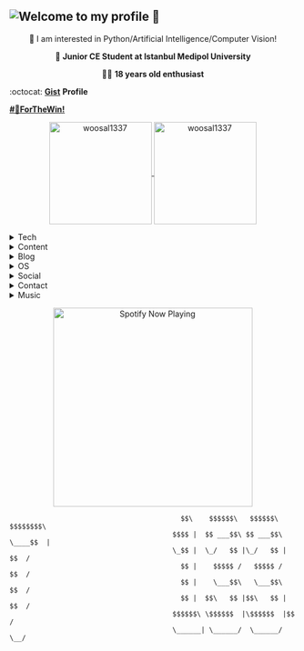 ## ![Welcome to my profile 🤟](https://woosal.com/1337/github1337.gif)


<center> 
🔭 I am interested in Python/Artificial Intelligence/Computer Vision!

🏫 **Junior CE Student at Istanbul Medipol University**

🙋‍♂️ **18 years old enthusiast**
</center>


:octocat: [**Gist**](https://gist.github.com/woosal1337) **Profile**

**[#🐧ForTheWin!]()**

<p align="center">
	<a href="https://github.com/woosal1337">
		  <img height="180em" align="center" src="https://github-readme-stats.vercel.app/api?username=woosal1337&show_icons=true&locale=en&theme=dark&include_all_commits=true&count_private=true" alt="woosal1337"/>
		  <img height="180em" align="center" src="https://github-readme-stats.vercel.app/api/top-langs?username=woosal1337&show_icons=true&locale=en&layout=compact&langs_count=8&theme=dark" alt="woosal1337"/>
	</a>
</p>



<details><summary>Tech</summary>
<p align="center">
<a href="https://twitter.com/woosal1337" target="blank"><img align="center" src="https://img.shields.io/badge/firebase-ffca28?style=for-the-badge&logo=firebase&logoColor=white" alt="woosal1337"/></a>
<a href="https://twitter.com/woosal1337" target="blank"><img align="center" src="https://img.shields.io/badge/Visual\_Studio\_Code-0078D4?style=for-the-badge&logo=visual%20studio%20code&logoColor=white" alt="woosal1337"/></a>
<a href="https://twitter.com/woosal1337" target="blank"><img align="center" src="https://img.shields.io/badge/Microsoft\_Azure-0089D6?style=for-the-badge&logo=microsoft-azure&logoColor=white" alt="woosal1337"/></a>
<a href="https://twitter.com/woosal1337" target="blank"><img align="center" src="https://img.shields.io/badge/Google\_Cloud-4285F4?style=for-the-badge&logo=google-cloud&logoColor=white" alt="woosal1337"/></a>
<a href="https://twitter.com/woosal1337" target="blank"><img align="center" src="https://img.shields.io/badge/Amazon\_AWS-232F3E?style=for-the-badge&logo=amazon-aws&logoColor=white" alt="woosal1337"/></a>
<a href="https://twitter.com/woosal1337" target="blank"><img align="center" src="https://img.shields.io/badge/Heroku-430098?style=for-the-badge&logo=heroku&logoColor=white" alt="woosal1337"/></a>
<a href="https://twitter.com/woosal1337" target="blank"><img align="center" src="https://img.shields.io/badge/Netlify-00C7B7?style=for-the-badge&logo=netlify&logoColor=white" alt="woosal1337"/></a>
<a href="https://twitter.com/woosal1337" target="blank"><img align="center" src="https://img.shields.io/badge/Flask-000000?style=for-the-badge&logo=flask&logoColor=white" alt="woosal1337"/></a>
<a href="https://twitter.com/woosal1337" target="blank"><img align="center" src="https://img.shields.io/badge/Django-092E20?style=for-the-badge&logo=django&logoColor=white" alt="woosal1337"/></a>	
<a href="https://twitter.com/woosal1337" target="blank"><img align="center" src="https://img.shields.io/badge/Markdown-000000?style=for-the-badge&logo=markdown&logoColor=white" alt="woosal1337"/></a>
<a href="https://twitter.com/woosal1337" target="blank"><img align="center" src="https://img.shields.io/badge/Java-ED8B00?style=for-the-badge&logo=java&logoColor=white" alt="woosal1337"/></a>	
<a href="https://twitter.com/woosal1337" target="blank"><img align="center" src="https://img.shields.io/badge/C-00599C?style=for-the-badge&logo=c&logoColor=white" alt="woosal1337"/></a>
<a href="https://twitter.com/woosal1337" target="blank"><img align="center" src="https://img.shields.io/badge/C%2B%2B-00599C?style=for-the-badge&logo=c%2B%2B&logoColor=white" alt="woosal1337"/></a>	
<a href="https://twitter.com/woosal1337" target="blank"><img align="center" src="https://img.shields.io/badge/Python-14354C?style=for-the-badge&logo=python&logoColor=white" alt="woosal1337"/></a>
<a href="https://twitter.com/woosal1337" target="blank"><img align="center" src="https://img.shields.io/badge/HTML5-E34F26?style=for-the-badge&logo=html5&logoColor=white" alt="woosal1337"/></a>	
<a href="https://twitter.com/woosal1337" target="blank"><img align="center" src="https://img.shields.io/badge/CSS3-1572B6?style=for-the-badge&logo=css3&logoColor=white" alt="woosal1337"/></a>	
<a href="https://twitter.com/woosal1337" target="blank"><img align="center" src="https://img.shields.io/badge/JavaScript-323330?style=for-the-badge&logo=javascript&logoColor=F7DF1E" alt="woosal1337"/></a>	
<a href="https://twitter.com/woosal1337" target="blank"><img align="center" src="https://img.shields.io/badge/Node.js-43853D?style=for-the-badge&logo=node.js&logoColor=white" alt="woosal1337"/></a>	
</p>
</details>
	
<details><summary>Content</summary>
<p align="center">
<a href="https://www.youtube.com/channel/UCyADzz0IgglMoCSHy6614_A" target="blank"><img align="center" src="https://img.shields.io/badge/YouTube-FF0000?style=for-the-badge&logo=youtube&logoColor=white" alt="woosal1337"/></a>
<a href="https://www.twitch.tv/woosal1337" target="blank"><img align="center" src="https://img.shields.io/badge/Twitch-9146FF?style=for-the-badge&logo=twitch&logoColor=white" alt="woosal1337"/></a>
</p>
</details>
	
<details><summary>Blog</summary>
<p align="center">
<a href="https://woosal1337.medium.com/" target="blank"><img align="center" src="https://img.shields.io/badge/Medium-12100E?style=for-the-badge&logo=medium&logoColor=white" alt="woosal1337"/></a>
<a href="https://dev.to/woosal" target="blank"><img align="center" src="https://img.shields.io/badge/dev.to-0A0A0A?style=for-the-badge&logo=dev.to&logoColor=white" alt="woosal1337"/></a>
<p>
</details>
	
<details><summary>OS</summary>
<p align="center">
<a href="https://twitter.com/woosal1337" target="blank"><img align="center" src="https://img.shields.io/badge/Ubuntu-E95420?style=for-the-badge&logo=ubuntu&logoColor=white" alt="woosal1337"/></a>
<a href="https://twitter.com/woosal1337" target="blank"><img align="center" src="https://img.shields.io/badge/iOS-000000?style=for-the-badge&logo=ios&logoColor=white" alt="woosal1337"/></a>
</p>
</details>
	
<details><summary>Social</summary>
<p align="center">
<a href="https://www.facebook.com/woosal1337/" target="blank"><img align="center" src="https://img.shields.io/badge/Facebook-1877F2?style=for-the-badge&logo=facebook&logoColor=white" alt="woosal1337"/></a>
<a href="https://www.instagram.com/woosal1337/" target="blank"><img align="center" src="https://img.shields.io/badge/Instagram-E4405F?style=for-the-badge&logo=instagram&logoColor=white" alt="woosal1337"/></a>
<a href="https://twitter.com/woosal1337" target="blank"><img align="center" src="https://img.shields.io/badge/Twitter-1DA1F2?style=for-the-badge&logo=twitter&logoColor=white" alt="woosal1337"/></a>
<a href="https://www.linkedin.com/in/woosal/" target="blank"><img align="center" src="https://img.shields.io/badge/LinkedIn-0077B5?style=for-the-badge&logo=linkedin&logoColor=white" alt="woosal1337"/></a>
<a href="https://www.reddit.com/user/woosal1337" target="blank"><img align="center" src="https://img.shields.io/badge/Reddit-FF4500?style=for-the-badge&logo=reddit&logoColor=white" alt="woosal1337"/></a>
<a href="https://stackoverflow.com/users/12183903/woosal" target="blank"><img align="center" src="https://img.shields.io/badge/Stack\_Overflow-FE7A16?style=for-the-badge&logo=stack-overflow&logoColor=white" alt="woosal1337"/></a>
</p>
</details>
	
<details><summary>Contact</summary>
<p align="center">
<a href="https://t.me/woosal1337" target="blank"><img align="center" src="https://img.shields.io/badge/Telegram-2CA5E0?style=for-the-badge&logo=telegram&logoColor=white" alt="woosal1337"/></a>
<a href="mailto: woosal1337@gmail.com" target="blank"><img align="center" src="https://img.shields.io/badge/Gmail-D14836?style=for-the-badge&logo=gmail&logoColor=white" alt="woosal1337"/></a>
<a href="mailto: woosal@protonmail.com" target="blank"><img align="center" src="https://img.shields.io/badge/ProtonMail-8B89CC?style=for-the-badge&logo=protonmail&logoColor=white" alt="woosal1337"/></a>
</p>
</details>	

<details><summary>Music</summary>
<p align="center">
<a href="https://open.spotify.com/user/3pd70lv4jpyjbjxjfgysx3pzl?si=e2bmgrk6RP298DNC5pyozg" target="blank"><img align="center" src="https://img.shields.io/badge/Spotify-1ED760?&style=for-the-badge&logo=spotify&logoColor=white" alt="woosal1337"/></a>
<a href="https://music.youtube.com/channel/UCyADzz0IgglMoCSHy6614_A" target="blank"><img align="center" src="https://img.shields.io/badge/YouTube\_Music-FF0000?style=for-the-badge&logo=youtube-music&logoColor=white" alt="woosal1337"/></a>	
</p>
	
	
</details>

<p align="center">
<img src="https://spotify1337.vercel.app/api/spotify-playing" alt="Spotify Now Playing" width="350" />
</p>
	

```
                                          $$\    $$$$$$\   $$$$$$\  $$$$$$$$\ 
                                        $$$$ |  $$ ___$$\ $$ ___$$\ \____$$  |
                                        \_$$ |  \_/   $$ |\_/   $$ |    $$  / 
                                          $$ |    $$$$$ /   $$$$$ /    $$  /  
                                          $$ |    \___$$\   \___$$\   $$  /   
                                          $$ |  $$\   $$ |$$\   $$ | $$  /    
                                        $$$$$$\ \$$$$$$  |\$$$$$$  |$$  /     
                                        \______| \______/  \______/ \__/
```
